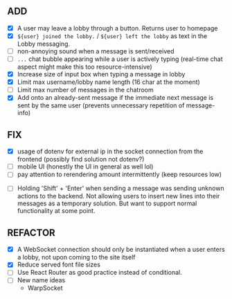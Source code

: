## ADD
- [x] A user may leave a lobby through a button. Returns user to homepage
- [x] `${user} joined the lobby.` / `${user} left the lobby` as text in the Lobby messaging.
- [ ] non-annoying sound when a message is sent/received
- [ ] `...` chat bubble appearing while a user is actively typing (real-time chat aspect might make this too resource-intensive)
- [x] Increase size of input box when typing a message in lobby
- [x] Limit max username/lobby name length (16 char at the moment)
- [ ] Limit max number of messages in the chatroom
- [x] Add onto an already-sent message if the immediate next message is sent by the same user (prevents unnecessary repetition of message-info)

## FIX
- [x] usage of dotenv for external ip in the socket connection from the frontend (possibly find solution not dotenv?)
- [ ] mobile UI (honestly the UI in general as well lol)
- [ ] pay attention to rerendering amount intermittently (keep resources low)
<!-- - [ ] possibly render user text immediately instead of waiting for sync with db (probably bad practice though) -->
- [ ] Holding 'Shift' + 'Enter' when sending a message was sending unknown actions to the backend. Not allowing users to insert new lines into their messages as a temporary solution. But want to support normal functionality at some point.

## REFACTOR
- [x] A WebSocket connection should only be instantiated when a user enters a lobby, not upon coming to the site itself
- [x] Reduce served font file sizes
- [ ] Use React Router as good practice instead of conditional.
- [ ] New name ideas
  - WarpSocket